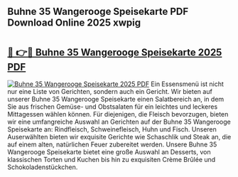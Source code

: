 ## Buhne 35 Wangerooge Speisekarte PDF Download Online 2025 xwpig

# <h2><a href="http://gc5hm5p.nevu.top/?p=Buhne+35+Wangerooge+Speisekarte">🔗 👉🔴 Buhne 35 Wangerooge Speisekarte 2025 PDF</a></h2>

[![Buhne 35 Wangerooge Speisekarte 2025 PDF](https://i.imgur.com/dBaPXMq.png)](http://gc5hm5p.nevu.top/?p=Buhne+35+Wangerooge+Speisekarte)
Ein Essensmenü ist nicht nur eine Liste von Gerichten, sondern auch ein Gericht. Wir bieten auf unserer Buhne 35 Wangerooge Speisekarte einen Salatbereich an, in dem Sie aus frischen Gemüse- und Obstsalaten für ein leichtes und leckeres Mittagessen wählen können. Für diejenigen, die Fleisch bevorzugen, bieten wir eine umfangreiche Auswahl an Gerichten auf der Buhne 35 Wangerooge Speisekarte an: Rindfleisch, Schweinefleisch, Huhn und Fisch. Unseren Auserwählten bieten wir exquisite Gerichte wie Schaschlik und Steak an, die auf einem alten, natürlichen Feuer zubereitet werden. Unsere Buhne 35 Wangerooge Speisekarte bietet eine große Auswahl an Desserts, von klassischen Torten und Kuchen bis hin zu exquisiten Crème Brûlée und Schokoladenstückchen.
